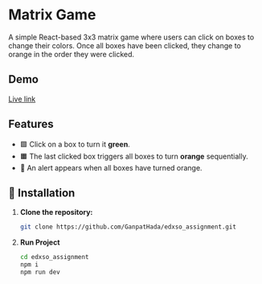 # Matrix Game

A simple React-based 3x3 matrix game where users can click on boxes to change their colors. Once all boxes have been clicked, they change to orange in the order they were clicked.

## Demo
[Live link](https://matrix-game-edxso.netlify.app/)

## Features
- 🟩 Click on a box to turn it **green**.
- 🟧 The last clicked box triggers all boxes to turn **orange** sequentially.
- 🎉 An alert appears when all boxes have turned orange.

## 🚀 Installation

1. **Clone the repository:**
   ```sh
   git clone https://github.com/GanpatHada/edxso_assignment.git

2. **Run Project**
   ```sh
   cd edxso_assignment
   npm i
   npm run dev